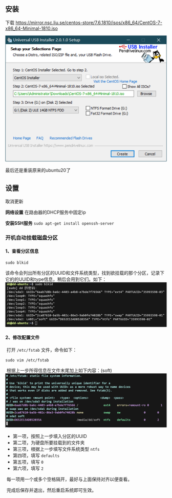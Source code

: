 ## 安装
下载
https://mirror.nsc.liu.se/centos-store/7.6.1810/isos/x86_64/CentOS-7-x86_64-Minimal-1810.iso

![](assets/Pasted%20image%2020240701152401.png)

最后还是重装原来的ubuntu20了

## 设置

取消更新

**网络设置**
在路由器的DHCP服务中固定ip

**安装SSH服务**
`sudo apt-get install openssh-server`

### 开机自动挂载磁盘分区
#### 1、查看分区信息
```shell
sudo blkid
```
​	该命令会列出所有分区的UUID和文件系统类型，找到欲挂载的那个分区，记录下它的的UUID和type信息，稍后会用到它们。如下：
![](assets/Pasted%20image%2020240701175713.png)

#### 2、修改配置文件
​	打开 `/etc/fstab` 文件，命令如下：
```shell
sudo vim /etc/fstab
```
​	根据上一步所得信息在文件末尾加上如下内容：(soft)
![](assets/Pasted%20image%2020240701180818.png)

- 第一项，按照上一步填入分区的UUID
- 第二项，为硬盘所要挂载到的文件夹
- 第三项，根据上一步填写文件系统类型 `ntfs`
- 第四项，填写 `defaults` 
- 第五项，填写 `0`
- 第六项，填写 `2`

​	每一项用一个或多个空格隔开，最好与上面保持对齐以便查看。

​	完成后保存并退出，然后重启系统即可生效。